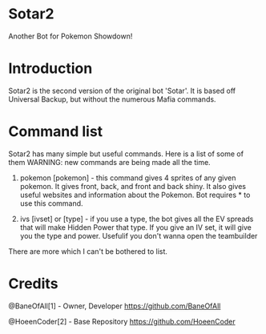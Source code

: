 # Sotar2
Another Bot for Pokemon Showdown!

# Introduction

Sotar2 is the second version of the original bot 'Sotar'. It is based off Universal Backup, but without the numerous Mafia commands. 

# Command list

Sotar2 has many simple but useful commands. Here is a list of some of them
WARNING: new commands are being made all the time.

1. pokemon [pokemon] - this command gives 4 sprites of any given pokemon. It gives front, back, and front and back shiny. It also gives useful websites and information about the Pokemon. Bot requires * to use this command.

2. ivs [ivset] or [type] - if you use a type, the bot gives all the EV spreads that will make Hidden Power that type. If you give an IV set, it will give you the type and power. Usefulif you don't wanna open the teambuilder

There are more which I can't be bothered to list.

# Credits

@BaneOfAll[1] - Owner, Developer    https://github.com/BaneOfAll

@HoeenCoder[2] - Base Repository    https://github.com/HoeenCoder


